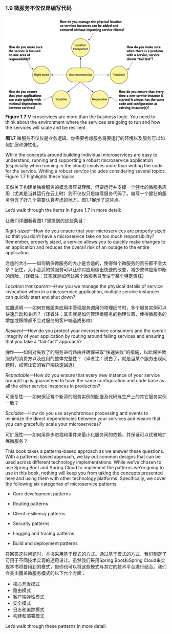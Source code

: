 ### 1.9 微服务不仅仅是编写代码

![](/assets/figure1.7.png)**Figure 1.7** Microservices are more than the business logic. You need to think about the environment where the services are going to run and how the services will scale and be resilient.

**图1.7** 微服务不仅仅是业务逻辑。你需要考虑服务将要运行的环境以及服务可以如何扩展和弹性化。

While the concepts around building individual microservices are easy to understand, running and supporting a robust microservice application \(especially when running in the cloud\) involves more than writing the code for the service. Writing a robust service includes considering several topics. Figure 1.7 highlights these topics.

虽然关于构建单独微服务的概念很容易理解，但要运行并支撑一个健壮的微服务应用（尤其是当其运行在云上时）则不仅仅只是编写服务代码了。编写一个健壮的服务包含了好几个需要认真考虑的地方。图1.7展示了这些点。

Let’s walk through the items in figure 1.7 in more detail:

让我们详细看看图1.7里提到的这些条目：

_Right-sized_—How do you ensure that your microservices are properly sized so that you don’t have a microservice take on too much responsibility? Remember, properly sized, a service allows you to quickly make changes to an application and reduces the overall risk of an outage to the entire application.

合适的大小——如何确保微服务的大小是合适的，使得每个微服务的责任都不会太多？记住，大小合适的微服务可以让你对应用做出快速的改变，减少整体应用中断的风险。（译者注：其实就是如何让某个微服务只专注于某个特定责任）

_Location transparent_—How you we manage the physical details of service invocation when in a microservice application, multiple service instances can quickly start and shut down?

位置透明——如何在微服务应用中管理服务调用的物理细节时，多个服务实例可以快速启动和关闭？（译者注：其实就是如何管理微服务的物理位置，使得微服务的增加或移除都不会对服务的客户端造成影响）

_Resilient_—How do you protect your microservice consumers and the overall integrity of your application by routing around failing services and ensuring that you take a “fail-fast” approach?

弹性——如何对失败了的服务进行路由并确保采取“快速失败”的措施，以此保护微服务的消费方以及应用的整体完整性？（译者注：说白了，就是当某个服务出现问题时，如何让它的客户端快速回退）

_Repeatable_—How do you ensure that every new instance of your service brought up is guaranteed to have the same configuration and code base as all the other service instances in production?

可重复性——如何保证每个新添的服务实例的配置及代码与生产上的其它服务实例一致？

_Scalable_—How do you use asynchronous processing and events to minimize the direct dependencies between your services and ensure that you can gracefully scale your microservices?

可扩展性——如何用异步进程和事件来最小化服务间的依赖，并保证可以优雅地扩展微服务？

This book takes a patterns-based approach as we answer these questions. With a patterns-based approach, we lay out common designs that can be used across different technology implementations. While we’ve chosen to use Spring Boot and Spring Cloud to implement the patterns we’re going to use in this book, nothing will keep you from taking the concepts presented here and using them with other technology platforms. Specifically, we cover the following six categories of microservice patterns:

* Core development patterns

* Routing patterns

* Client resiliency patterns

* Security patterns

* Logging and tracing patterns

* Build and deployment patterns

在回答这些问题时，本书采用基于模式的方式。通过基于模式的方式，我们制定了可用于不同技术实现的通用设计。虽然我们采用Spring Boot和Spring Cloud来实现本书将要用到的模式，但你也可以将这些模式与其它的技术平台进行结合。我们会突出覆盖微服务模式的以下六个方面：

* 核心开发模式
* 路由模式
* 客户端弹性模式
* 安全模式
* 日志和追踪模式
* 构建和部署模式

Let’s walk through these patterns in more detail.

